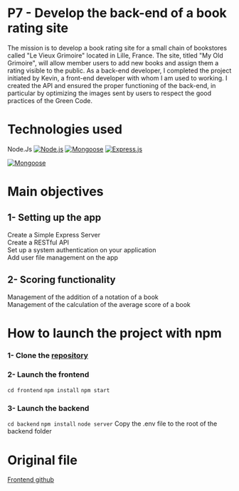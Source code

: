 # P7 - Develop the back-end of a book rating site

The mission is to develop a book rating site for a small chain of bookstores called "Le Vieux Grimoire" located in Lille, France. The site, titled "My Old Grimoire", will allow member users to add new books and assign them a rating visible to the public. As a back-end developer, I completed the project initiated by Kevin, a front-end developer with whom I am used to working. I created the API and ensured the proper functioning of the back-end, in particular by optimizing the images sent by users to respect the good practices of the Green Code.

# Technologies used

Node.Js [![Node.js](https://user-images.githubusercontent.com/125476287/256747496-639d7120-a616-44f1-9acf-9f59725703aa.png)][3]
[![Mongoose](https://user-images.githubusercontent.com/125476287/256743250-87dd13c1-6112-46e0-94c1-b0057a4d457b.png)][1]
[![Express.js](https://user-images.githubusercontent.com/125476287/256747425-53081fd2-752d-4ea7-a7e3-022987e74b37.png)][2]

[![Mongoose](https://user-images.githubusercontent.com/125476287/256747629-7fe05640-5562-4c37-871b-19a1be0cbd07.png)][4]

[1]: https://mongoosejs.com/
[2]: https://expressjs.com/
[3]: https://nodejs.org/en
[4]: https://www.mongodb.com/fr-fr

# Main objectives
## 1- Setting up the app
Create a Simple Express Server\
Create a RESTful API\
Set up a system authentication on your application\
Add user file management on the app
## 2- Scoring functionality
Management of the addition of a notation of a book\
Management of the calculation of the average score of a book

# How to launch the project with npm

### 1- Clone the [repository](https://github.com/Guilly-AU/P7-Mon_vieux_grimoire-MERN_Stack.git)
### 2- Launch the frontend
`cd frontend`
`npm install`
`npm start`
### 3- Launch the backend
`cd backend`
`npm install`
`node server`
Copy the .env file to the root of the backend folder

# Original file

[Frontend github](https://github.com/OpenClassrooms-Student-Center/P7-Dev-Web-livres)
